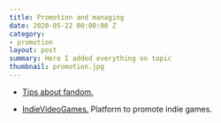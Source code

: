 ```yaml
---
title: Promotion and managing
date: 2020-05-22 00:00:00 Z
category:
- promotion
layout: post
summary: Here I added everything on topic
thumbnail: promotion.jpg
---
```


- [Tips about fandom.](https://coremission.net/gamedev/kak-sobrat-igrokov-vokrug-igry/) 

- [IndieVideoGames.](http://www.indievideogames.com/pages/index.php) Platform to promote indie games.
